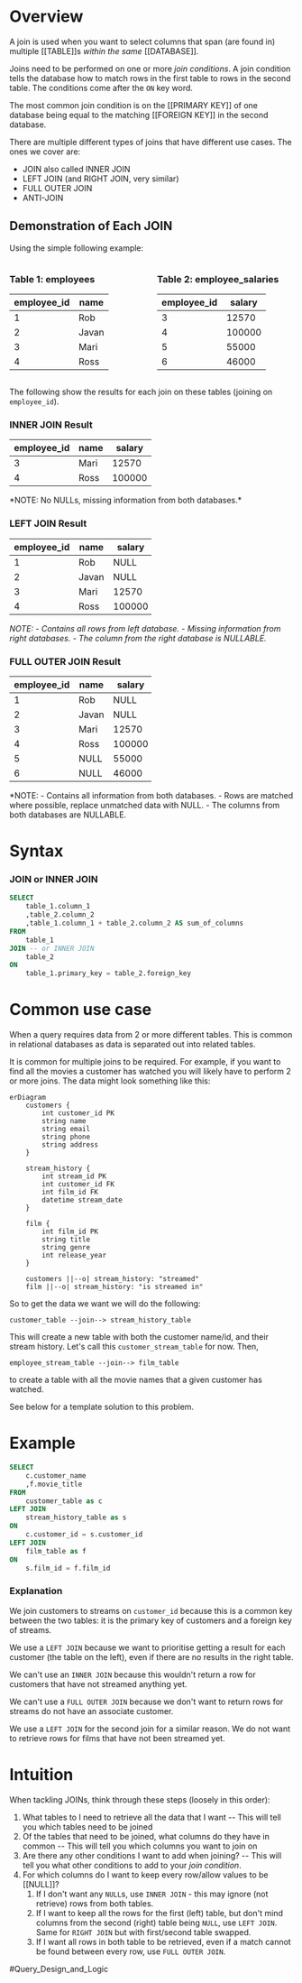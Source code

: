 # Overview
A join is used when you want to select columns that span (are found in) multiple [[TABLE]]s *within the same* [[DATABASE]]. 

Joins need to be performed on one or more *join conditions*. A join condition tells the database how to match rows in the first table to rows in the second table. The conditions come after the `ON` key word.

The most common join condition is on the [[PRIMARY KEY]] of one database being equal to the matching [[FOREIGN KEY]] in the second database.

There are multiple different types of joins that have different use cases. The ones we cover are:
- JOIN also called INNER JOIN
- LEFT JOIN (and RIGHT JOIN, very similar)
- FULL OUTER JOIN
- ANTI-JOIN

## Demonstration of Each JOIN
Using the simple following example:

<div style="display: flex; justify-content: space-between;">
  <div style="width: 48%;">
    <h3>Table 1: employees</h3>
    <table>
      <thead>
        <tr><th>employee_id</th><th>name</th></tr>
      </thead>
      <tbody>
        <tr><td>1</td><td>Rob</td></tr>
        <tr><td>2</td><td>Javan</td></tr>
        <tr><td>3</td><td>Mari</td></tr>
        <tr><td>4</td><td>Ross</td></tr>
      </tbody>
    </table>
  </div>

  <div style="width: 48%;">
    <h3>Table 2: employee_salaries</h3>
    <table>
      <thead>
        <tr><th>employee_id</th><th>salary</th></tr>
      </thead>
      <tbody>
        <tr><td>3</td><td>12570</td></tr>
        <tr><td>4</td><td>100000</td></tr>
        <tr><td>5</td><td>55000</td></tr>
        <tr><td>6</td><td>46000</td></tr>
      </tbody>
    </table>
  </div>
</div>


The following show the results for each join on these tables (joining on `employee_id`).
  <div style="width: 50%;">
    <h3>INNER JOIN Result</h3>
    <table>
      <thead>
        <tr>
          <th>employee_id</th>
          <th>name</th>
          <th>salary</th>
        </tr>
      </thead>
      <tbody>
        <tr>
          <td>3</td>
          <td>Mari</td>
          <td>12570</td>
        </tr>
        <tr>
          <td>4</td>
          <td>Ross</td>
          <td>100000</td>
        </tr>
      </tbody>
    </table>
  </div>
*NOTE: No NULLs, missing information from both databases.*
  <div style="width: 50%;">
    <h3>LEFT JOIN Result</h3>
    <table>
      <thead>
        <tr>
          <th>employee_id</th>
          <th>name</th>
          <th>salary</th>
        </tr>
      </thead>
      <tbody>
        <tr>
          <td>1</td>
          <td>Rob</td>
          <td>NULL</td>
        </tr>
        <tr>
          <td>2</td>
          <td>Javan</td>
          <td>NULL</td>
        </tr>
        <tr>
          <td>3</td>
          <td>Mari</td>
          <td>12570</td>
        </tr>
        <tr>
          <td>4</td>
          <td>Ross</td>
          <td>100000</td>
        </tr>
      </tbody>
    </table>
  </div>
 
*NOTE: 
	- Contains all rows from left database.
	- Missing information from right databases.
	- The column from the right database is NULLABLE.*
  <div style="width: 50%;">
    <h3>FULL OUTER JOIN Result</h3>
    <table>
      <thead>
        <tr>
          <th>employee_id</th>
          <th>name</th>
          <th>salary</th>
        </tr>
      </thead>
      <tbody>
        <tr>
          <td>1</td>
          <td>Rob</td>
          <td>NULL</td>
        </tr>
        <tr>
          <td>2</td>
          <td>Javan</td>
          <td>NULL</td>
        </tr>
        <tr>
          <td>3</td>
          <td>Mari</td>
          <td>12570</td>
        </tr>
        <tr>
          <td>4</td>
          <td>Ross</td>
          <td>100000</td>
        </tr>
        <tr>
          <td>5</td>
          <td>NULL</td>
          <td>55000</td>
        </tr>
        <tr>
          <td>6</td>
          <td>NULL</td>
          <td>46000</td>
        </tr>
      </tbody>
    </table>
  </div>

*NOTE: 
	- Contains all information from both databases.
	- Rows are matched where possible, replace unmatched data with NULL.
	- The columns from both databases are NULLABLE.

# Syntax
### JOIN or INNER JOIN
```sql
SELECT
	table_1.column_1
	,table_2.column_2
	,table_1.column_1 + table_2.column_2 AS sum_of_columns
FROM
	table_1
JOIN -- or INNER JOIN
	table_2
ON
	table_1.primary_key = table_2.foreign_key
```

# Common use case
When a query requires data from 2 or more different tables. This is common in relational databases as data is separated out into related tables. 

It is common for multiple joins to be required. For example, if you want to find all the movies a customer has watched you will likely have to perform 2 or more joins. The data might look something like this:

```mermaid
erDiagram
    customers {
        int customer_id PK
        string name
        string email
        string phone
        string address
    }

    stream_history {
        int stream_id PK
        int customer_id FK
        int film_id FK
        datetime stream_date
    }

    film {
        int film_id PK
        string title
        string genre
        int release_year
    }

    customers ||--o| stream_history: "streamed"
    film ||--o| stream_history: "is streamed in"

```

So to get the data we want we will do the following:

`customer_table --join--> stream_history_table` 

This will create a new table with both the customer name/id, and their stream history. Let's call this `customer_stream_table` for now. Then,

`employee_stream_table --join--> film_table`

to create a table with all the movie names that a given customer has watched.

See below for a template solution to this problem.


# Example
```sql
SELECT
	c.customer_name
	,f.movie_title
FROM
	customer_table as c
LEFT JOIN
	stream_history_table as s
ON
	c.customer_id = s.customer_id
LEFT JOIN
	film_table as f
ON
	s.film_id = f.film_id
```

### Explanation
We join customers to streams on `customer_id` because this is a common key between the two tables: it is the primary key of customers and a foreign key of streams. 

We use a `LEFT JOIN` because we want to prioritise getting a result for each customer (the table on the left), even if there are no results in the right table. 

We can't use an `INNER JOIN` because this wouldn't return a row for customers that have not streamed anything yet.

We can't use a `FULL OUTER JOIN` because we don't want to return rows for streams do not have an associate customer.

We use a `LEFT JOIN` for the second join for a similar reason. We do not want to retrieve rows for films that have not been streamed yet.

# Intuition
When tackling JOINs, think through these steps (loosely in this order):
1. What tables to I need to retrieve all the data that I want 
	 -- This will tell you which tables need to be joined
2. Of the tables that need to be joined, what columns do they have in common 
	-- This will tell you which columns you want to join on
3. Are there any other conditions I want to add when joining?
	-- This will tell you what other conditions to add to your *join condition*.
4. For which columns do I want to keep every row/allow values to be [[NULL]]?
	1. If I don't want any `NULL`s, use `INNER JOIN` - this may ignore (not retrieve) rows from both tables.
	2. If I want to keep all the rows for the first (left) table, but don't mind columns from the second (right) table being `NULL`, use `LEFT JOIN`. Same for `RIGHT JOIN` but with first/second table swapped.
	3. If I want all rows in both table to be retrieved, even if a match cannot be found between every row, use `FULL OUTER JOIN`.


#Query_Design_and_Logic 
